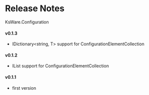 ﻿# Release Notes
KsWare.Configuration

#### v0.1.3
- IDictionary<string, T> support for ConfigurationElementCollection
#### v0.1.2
- IList<T> support for ConfigurationElementCollection

#### v0.1.1
- first version
